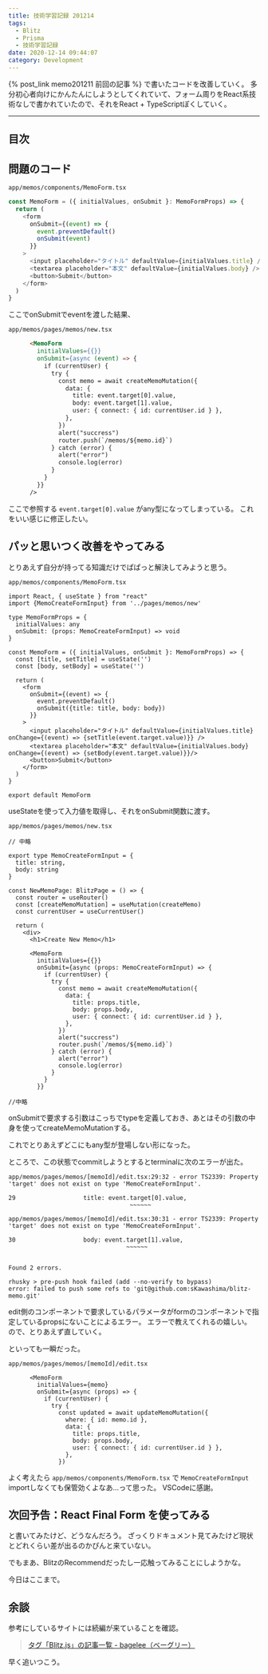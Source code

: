 ```yaml
---
title: 技術学習記録 201214
tags:
  - Blitz
  - Prisma
  - 技術学習記録
date: 2020-12-14 09:44:07
category: Development
---
```


{% post_link memo201211 前回の記事 %} で書いたコードを改善していく。
多分初心者向けにかんたんにしようとしてくれていて、フォーム周りをReact系技術なしで書かれていたので、それをReact + TypeScriptぽくしていく。

<!-- more -->

---

## 目次

<!-- toc -->

## 問題のコード
`app/memos/components/MemoForm.tsx`
```ts
const MemoForm = ({ initialValues, onSubmit }: MemoFormProps) => {
  return (
    <form
      onSubmit={(event) => {
        event.preventDefault()
        onSubmit(event)
      }}
    >
      <input placeholder="タイトル" defaultValue={initialValues.title} />
      <textarea placeholder="本文" defaultValue={initialValues.body} />
      <button>Submit</button>
    </form>
  )
}
```
ここでonSubmitでeventを渡した結果、

`app/memos/pages/memos/new.tsx`
```html
      <MemoForm
        initialValues={{}}
        onSubmit={async (event) => {
          if (currentUser) {
            try {
              const memo = await createMemoMutation({
                data: {
                  title: event.target[0].value,
                  body: event.target[1].value,
                  user: { connect: { id: currentUser.id } },
                },
              })
              alert("succress")
              router.push(`/memos/${memo.id}`)
            } catch (error) {
              alert("error")
              console.log(error)
            }
          }
        }}
      />
```
ここで参照する `event.target[0].value` がany型になってしまっている。
これをいい感じに修正したい。

## パッと思いつく改善をやってみる

とりあえず自分が持ってる知識だけでぱぱっと解決してみようと思う。

`app/memos/components/MemoForm.tsx`
```tsx
import React, { useState } from "react"
import {MemoCreateFormInput} from '../pages/memos/new'

type MemoFormProps = {
  initialValues: any
  onSubmit: (props: MemoCreateFormInput) => void
}

const MemoForm = ({ initialValues, onSubmit }: MemoFormProps) => {
  const [title, setTitle] = useState('')
  const [body, setBody] = useState('')

  return (
    <form
      onSubmit={(event) => {
        event.preventDefault()
        onSubmit({title: title, body: body})
      }}
    >
      <input placeholder="タイトル" defaultValue={initialValues.title} onChange={(event) => {setTitle(event.target.value)}} />
      <textarea placeholder="本文" defaultValue={initialValues.body} onChange={(event) => {setBody(event.target.value)}}/>
      <button>Submit</button>
    </form>
  )
}

export default MemoForm
```

useStateを使って入力値を取得し、それをonSubmit関数に渡す。

`app/memos/pages/memos/new.tsx`
```tsx
// 中略

export type MemoCreateFormInput = {
  title: string,
  body: string
}

const NewMemoPage: BlitzPage = () => {
  const router = useRouter()
  const [createMemoMutation] = useMutation(createMemo)
  const currentUser = useCurrentUser()

  return (
    <div>
      <h1>Create New Memo</h1>

      <MemoForm
        initialValues={{}}
        onSubmit={async (props: MemoCreateFormInput) => {
          if (currentUser) {
            try {
              const memo = await createMemoMutation({
                data: {
                  title: props.title,
                  body: props.body,
                  user: { connect: { id: currentUser.id } },
                },
              })
              alert("succress")
              router.push(`/memos/${memo.id}`)
            } catch (error) {
              alert("error")
              console.log(error)
            }
          }
        }}

//中略
```

onSubmitで要求する引数はこっちでtypeを定義しておき、あとはその引数の中身を使ってcreateMemoMutationする。

これでとりあえずどこにもany型が登場しない形になった。

ところで、この状態でcommitしようとするとterminalに次のエラーが出た。

```shell
app/memos/pages/memos/[memoId]/edit.tsx:29:32 - error TS2339: Property 'target' does not exist on type 'MemoCreateFormInput'.

29                   title: event.target[0].value,
                                  ~~~~~~

app/memos/pages/memos/[memoId]/edit.tsx:30:31 - error TS2339: Property 'target' does not exist on type 'MemoCreateFormInput'.

30                   body: event.target[1].value,
                                 ~~~~~~


Found 2 errors.

rhusky > pre-push hook failed (add --no-verify to bypass)
error: failed to push some refs to 'git@github.com:sKawashima/blitz-memo.git'
```

edit側のコンポーネントで要求しているパラメータがformのコンポーネントで指定しているpropsにないことによるエラー。
エラーで教えてくれるの嬉しい。
ので、とりあえず直していく。

といっても一瞬だった。

`app/memos/pages/memos/[memoId]/edit.tsx`
```tsx
      <MemoForm
        initialValues={memo}
        onSubmit={async (props) => {
          if (currentUser) {
            try {
              const updated = await updateMemoMutation({
                where: { id: memo.id },
                data: {
                  title: props.title,
                  body: props.body,
                  user: { connect: { id: currentUser.id } },
                },
              })
```

よく考えたら `app/memos/components/MemoForm.tsx` で `MemoCreateFormInput` importしなくても保管効くよなあ…って思った。
VSCodeに感謝。

## 次回予告：React Final Form を使ってみる
と書いてみたけど、どうなんだろう。
ざっくりドキュメント見てみたけど現状とどれくらい差が出るのかぴんと来ていない。

でもまあ、BlitzのRecommendだったし一応触ってみることにしようかな。

今日はここまで。

## 余談
参考にしているサイトには続編が来ていることを確認。
> [タグ「Blitz.js」の記事一覧 - bagelee（ベーグリー）](https://bagelee.com/tag/blitz-js/)

早く追いつこう。
